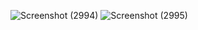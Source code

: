 ![Screenshot (2994)](https://github.com/Aryan26-bit/Task_Modal/assets/53808891/fbc31edf-e914-454c-9546-2f71b7951c7d)
![Screenshot (2995)](https://github.com/Aryan26-bit/Task_Modal/assets/53808891/59ac5ecf-216b-4af7-bb9d-50c474b21124)
